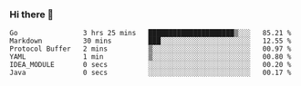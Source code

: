 ### Hi there 👋

<!--
**yeya24/yeya24** is a ✨ _special_ ✨ repository because its `README.md` (this file) appears on your GitHub profile.

Here are some ideas to get you started:

- 🔭 I’m currently working on ...
- 🌱 I’m currently learning ...
- 👯 I’m looking to collaborate on ...
- 🤔 I’m looking for help with ...
- 💬 Ask me about ...
- 📫 How to reach me: ...
- 😄 Pronouns: ...
- ⚡ Fun fact: ...
-->

<!--START_SECTION:waka-->

```text
Go                3 hrs 25 mins   █████████████████████▒░░░   85.21 %
Markdown          30 mins         ███░░░░░░░░░░░░░░░░░░░░░░   12.55 %
Protocol Buffer   2 mins          ▒░░░░░░░░░░░░░░░░░░░░░░░░   00.97 %
YAML              1 min           ▒░░░░░░░░░░░░░░░░░░░░░░░░   00.80 %
IDEA_MODULE       0 secs          ░░░░░░░░░░░░░░░░░░░░░░░░░   00.20 %
Java              0 secs          ░░░░░░░░░░░░░░░░░░░░░░░░░   00.17 %
```

<!--END_SECTION:waka-->
